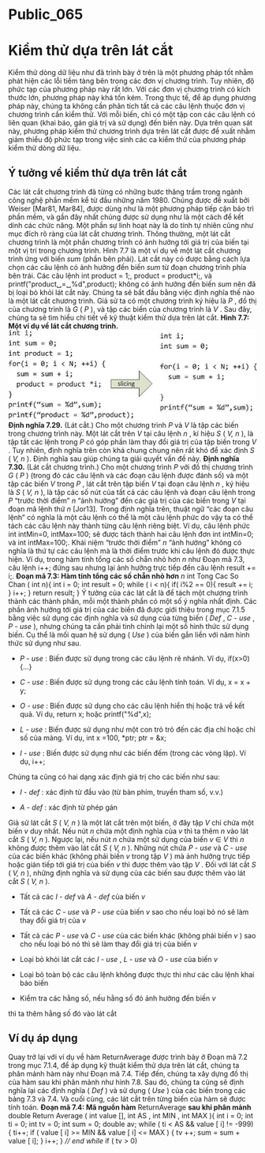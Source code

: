 # Public_065

# Kiểm thử dựa trên lát cắt

Kiểm thử dòng dữ liệu như đã trình bày ở trên là một phương pháp tốt nhằm phát hiện các lỗi tiềm tàng bên trong các đơn vị chương trình. Tuy nhiên, độ phức tạp của phương pháp này rất lớn. Với các đơn vị chương trình có kích thước lớn, phương pháp này khá tốn kém. Trong thực tế, để áp dụng phương pháp này, chúng ta không cần phân tích tất cả các câu lệnh thuộc đơn vị chương trình cần kiểm thử. Với mỗi biến, chỉ có một tập con các câu lệnh có liên quan (khai báo, gán giá trị và sử dụng) đến biến này. Dựa trên quan sát này, phương pháp kiểm thử chương trình dựa trên lát cắt được đề xuất nhằm giảm thiểu độ phức tạp trong việc sinh các ca kiểm thử của phương pháp kiểm thử dòng dữ liệu.

## Ý tưởng về kiểm thử dựa trên lát cắt

Các lát cắt chương trình đã từng có những bước thăng trầm trong ngành công nghệ phần mềm kể từ đầu những năm 1980. Chúng được đề xuất bởi Weiser [Mar81, Mar84], được dùng như là một phương pháp tiếp cận bảo trì phần mềm, và gần đây nhất chúng được sử dụng như là một cách để kết dính các chức năng. Một phần sự linh hoạt này là do tính tự nhiên cũng như mục đích rõ ràng của lát cắt chương trình.
Thông thường, một lát cắt chương trình là một phần chương trình có ảnh hưởng tới giá trị của biến tại một vị trí trong chương trình. Hình 7.7 là một ví dụ về một lát cắt chương trình ứng với biến _sum_ (phần bên phải). Lát cắt này có được bằng cách lựa chọn các câu lệnh có ảnh hưởng đến biến _sum_ từ đoạn chương trình phía bên trái. Các câu lệnh int product = 1;, product = product*i;, và printf("product␣=␣%d",product); không có ảnh hưởng đến biến
_sum_ nên đã bị loại bỏ khỏi lát cắt này.
Chúng ta sẽ bắt đầu bằng việc định nghĩa thế nào là một lát cắt chương trình. Giả sử ta có một chương trình ký hiệu là _P_ , đồ thị của chương trình là _G_ ( _P_ ), và tập các biến của chương trình là _V_ . Sau đây, chúng ta sẽ tìm hiểu chi tiết về kỹ thuật kiểm thử dựa trên lát cắt.
**Hình 7.7: Một ví dụ về lát cắt chương trình.**
![](images/image1.png)
**Định nghĩa 7.29.** (Lát cắt.) Cho một chương trình _P_ và _V_ là tập các biến trong chương trình này. Một lát cắt trên _V_ tại câu lệnh _n_ , kí hiệu _S_ ( _V, n_ ), là tập tất các lệnh trong _P_ có góp phần làm thay đổi giá trị của tập biến trong _V_ .
Tuy nhiên, định nghĩa trên còn khá chung chung nên rất khó để xác định _S_ ( _V, n_ ). Định nghĩa sau giúp chúng ta giải quyết vấn đề này.
**Định nghĩa 7.30.** (Lát cắt chương trình.) Cho một chương trình _P_ với đồ thị chương trình _G_ ( _P_ ) (trong đó các câu lệnh và các đoạn câu lệnh được đánh số) và một tập các biến _V_ trong _P_ , lát cắt trên tập biến _V_ tại đoạn câu lệnh _n_ , ký hiệu là _S_ ( _V, n_ ), là tập các số nút của tất cả các câu lệnh và đoạn câu lệnh trong _P_ “trước thời điểm” _n_ “ảnh hưởng” đến các giá trị của các biến trong _V_ tại đoạn mã lệnh thứ _n_ [Jor13].
Trong định nghĩa trên, thuật ngữ “các đoạn câu lệnh” có nghĩa là một câu lệnh có thể là một câu lệnh phức do vậy ta có thể tách các câu lệnh này thành từng câu lệnh riêng biệt. Ví dụ, câu lệnh phức int intMin=0, intMax=100; sẽ được tách thành hai câu lệnh đơn int intMin=0; và int intMax=100;. Khái niệm “trước thời điểm” _n_ “ảnh hưởng” không có nghĩa là thứ tự các câu lệnh mà là thời điểm trước khi câu lệnh đó được thực hiện. Ví dụ, trong hàm tính tổng các số chẵn nhỏ hơn _n_ như Đoạn mã 7.3, câu lệnh i++; đứng sau nhưng lại ảnh hưởng trực tiếp đến câu lệnh result += i;.
**Đoạn mã 7.3: Hàm tính tổng các số chẵn nhỏ hơn** _n_
int Tong Cac So Chan ( int n){ int i = 0;
int result = 0; while ( i < n){
if( i%2 == 0){
result += i;
} i++;
}
return result;
}
Ý tưởng của các lát cắt là để tách một chương trình thành các thành phần, mỗi một thành phần có một số ý nghĩa nhất định. Các phần ảnh hưởng tới giá trị của các biến đã được giới thiệu trong mục 7.1.5 bằng việc sử dụng các định nghĩa và sử dụng của từng biến ( _Def_ , _C_ - _use_ , _P_ - _use_ ), nhưng chúng ta cần phải tinh chỉnh lại một số hình thức sử dụng biến. Cụ thể là mối quan hệ sử dụng ( _Use_ ) của biến gắn liền với năm hình thức sử dụng như sau.

  * _P_ - _use_ : Biến được sử dụng trong các câu lệnh rẽ nhánh. Ví dụ, if(x>0){...}


  * _C_ - _use_ : Biến được sử dụng trong các câu lệnh tính toán. Ví dụ, x = x + y;


  * _O_ - _use_ : Biến được sử dụng cho các câu lệnh hiển thị hoặc trả về kết quả. Ví dụ, return x; hoặc printf("%d",x);

  * _L_ - _use_ : Biến được sử dụng như một con trỏ trỏ đến các địa chỉ hoặc chỉ số của mảng. Ví dụ, int x =100, *ptr; ptr = &x;

  * _I_ - _use_ : Biến được sử dụng như các biến đếm (trong các vòng lặp). Ví dụ, i++;


Chúng ta cũng có hai dạng xác định giá trị cho các biến như sau:

  * _I_ - _def_ : xác định từ đầu vào (từ bàn phím, truyền tham số, v.v.)


  * _A_ - _def_ : xác định từ phép gán


Giả sử lát cắt _S_ ( _V, n_ ) là một lát cắt trên một biến, ở đây tập
_V_ chỉ chứa một biến _v_ duy nhất. Nếu nút _n_ chứa một định nghĩa của _v_ thì ta thêm _n_ vào lát cắt _S_ ( _V, n_ ). Ngược lại, nếu nút _n_ chứa một sử dụng của biến _v_ ∈ _V_ thì _n_ không được thêm vào lát cắt _S_ ( _V, n_ ). Những nút chứa _P_ - _use_ và _C_ - _use_ của các biến khác (không phải biến _v_ trong tập _V_ ) mà ảnh hưởng trực tiếp hoặc gián tiếp tới giá trị của biến _v_ thì được thêm vào tập _V_ . Đối với lát cắt _S_ ( _V, n_ ), những định nghĩa và sử dụng của các biến sau được thêm vào lát cắt _S_ ( _V, n_ ).

  * Tất cả các _I_ - _def_ và _A_ - _def_ của biến _v_

  * Tất cả các _C_ - _use_ và _P_ - _use_ của biến _v_ sao cho nếu loại bỏ nó sẽ làm thay đổi giá trị của _v_


  * Tất cả các _P_ - _use_ và _C_ - _use_ của các biến khác (không phải biến _v_ ) sao cho nếu loại bỏ nó thì sẽ làm thay đổi giá trị của biến _v_


  * Loại bỏ khỏi lát cắt các _I_ - _use_ , _L_ - _use_ và _O_ - _use_ của biến _v_

  * Loại bỏ toàn bộ các câu lệnh không được thực thi như các câu lệnh khai báo biến

  * Kiểm tra các hằng số, nếu hằng số đó ảnh hưởng đến biến _v_


thì ta thêm hằng số đó vào lát cắt

## Ví dụ áp dụng

Quay trở lại với ví dụ về hàm ReturnAverage được trình bày ở Đoạn mã 7.2 trong mục 7.1.4, để áp dụng kỹ thuật kiểm thử dựa trên lát cắt, chúng ta phân mảnh hàm này như Đoạn mã 7.4. Tiếp đến, chúng ta xây dựng đồ thị của hàm sau khi phân mảnh như hình 7.8. Sau đó, chúng ta cũng sẽ định nghĩa lại các định nghĩa ( _Def_ ) và sử dụng ( _Use_ ) của các biến trong các bảng 7.3 và 7.4. Và cuối cùng, các lát cắt trên từng biến của hàm sẽ được tính toán.
**Đoạn mã 7.4: Mã nguồn hàm** ReturnAverage **sau khi phân mảnh** double Return Average ( int value [], int AS , int MIN , int MAX ){
int i = 0; int ti = 0; int tv = 0; int sum = 0; double av;
while ( ti < AS && value [ i] != -999) { ti++;
if ( value [ i] >= MIN && value [ i] <= MAX ) { tv ++;
sum = sum + value [ i];
} i++;
} _// end while_
if ( tv > 0)